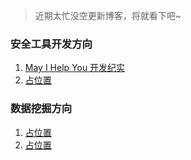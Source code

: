> 近期太忙没空更新博客，将就看下吧~

### 安全工具开发方向
1. [May I Help You 开发纪实](security_development/May%20I%20Help%20You%20%E5%BC%80%E5%8F%91%E7%BA%AA%E5%AE%9E.md)
2. [占位置]()

### 数据挖掘方向
1. [占位置]()
2. [占位置]()
